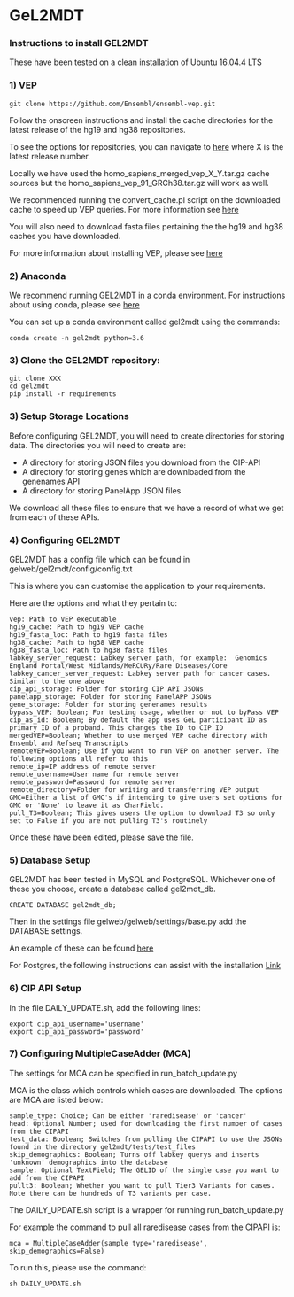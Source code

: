 # GeL2MDT #

### Instructions to install GEL2MDT

These have been tested on a clean installation of Ubuntu 16.04.4 LTS

### 1) VEP


    git clone https://github.com/Ensembl/ensembl-vep.git

Follow the onscreen instructions and install the cache directories for the latest release of the hg19 and hg38 repositories. 

To see the options for repositories, you can navigate to [here](ftp://ftp.ensembl.org/pub/release-X/variation/VEP/) where X is the latest release number.

Locally we have used the homo_sapiens_merged_vep_X_Y.tar.gz cache sources but the homo_sapiens_vep_91_GRCh38.tar.gz will work as well. 

We recommended running the convert_cache.pl script on the downloaded cache to speed up VEP queries. For more information see [here](http://www.ensembl.org/info/docs/tools/vep/script/vep_cache.html#cache)

You will also need to download fasta files pertaining the the hg19 and hg38 caches you have downloaded. 

For more information about installing VEP, please see [here](http://www.ensembl.org/info/docs/tools/vep/script/vep_download.html)

### 2) Anaconda

We recommend running GEL2MDT in a conda environment. For instructions about using conda, please see [here](https://docs.anaconda.com/anaconda/install/)

You can set up a conda environment called gel2mdt using the commands: 
    
    conda create -n gel2mdt python=3.6
    
### 3) Clone the GEL2MDT repository:
    
    
    git clone XXX
    cd gel2mdt
    pip install -r requirements
        
### 3) Setup Storage Locations

Before configuring GEL2MDT, you will need to create directories for storing data. The directories you will need to create are:

- A directory for storing JSON files you download from the CIP-API
- A directory for storing genes which are downloaded from the genenames API
- A directory for storing PanelApp JSON files

We download all these files to ensure that we have a record of what we get from each of these APIs. 

### 4) Configuring GEL2MDT

GEL2MDT has a config file which can be found in gelweb/gel2mdt/config/config.txt

This is where you can customise the application to your requirements. 

Here are the options and what they pertain to:

    vep: Path to VEP executable
    hg19_cache: Path to hg19 VEP cache
    hg19_fasta_loc: Path to hg19 fasta files
    hg38_cache: Path to hg38 VEP cache
    hg38_fasta_loc: Path to hg38 fasta files
    labkey_server_request: Labkey server path, for example:  Genomics England Portal/West Midlands/MeRCURy/Rare Diseases/Core
    labkey_cancer_server_request: Labkey server path for cancer cases. Similar to the one above
    cip_api_storage: Folder for storing CIP API JSONs
    panelapp_storage: Folder for storing PanelAPP JSONs
    gene_storage: Folder for storing genenames results
    bypass_VEP: Boolean; For testing usage, whether or not to byPass VEP
    cip_as_id: Boolean; By default the app uses GeL participant ID as primary ID of a proband. This changes the ID to CIP ID
    mergedVEP=Boolean; Whether to use merged VEP cache directory with Ensembl and Refseq Transcripts
    remoteVEP=Boolean; Use if you want to run VEP on another server. The following options all refer to this
    remote_ip=IP address of remote server
    remote_username=User name for remote server
    remote_password=Password for remote server
    remote_directory=Folder for writing and transferring VEP output
    GMC=Either a list of GMC's if intending to give users set options for GMC or 'None' to leave it as CharField. 
    pull_T3=Boolean; This gives users the option to download T3 so only set to False if you are not pulling T3's routinely

Once these have been edited, please save the file. 

### 5) Database Setup

GEL2MDT has been tested in MySQL and PostgreSQL. Whichever one of these you choose, create a database called gel2mdt_db.

    CREATE DATABASE gel2mdt_db;
    
Then in the settings file gelweb/gelweb/settings/base.py add the DATABASE settings. 

An example of these can be found [here](https://docs.djangoproject.com/en/2.0/ref/settings/#databases)

For Postgres, the following instructions can assist with the installation [Link](https://www.digitalocean.com/community/tutorials/how-to-use-postgresql-with-your-django-application-on-ubuntu-14-04)

### 6) CIP API Setup

In the file DAILY_UPDATE.sh, add the following lines:

    export cip_api_username='username'
    export cip_api_password='password'
    
### 7) Configuring MultipleCaseAdder (MCA)

The settings for MCA can be specified in run_batch_update.py

MCA is the class which controls which cases are downloaded. The options are MCA are listed below:

    sample_type: Choice; Can be either 'raredisease' or 'cancer'
    head: Optional Number; used for downloading the first number of cases from the CIPAPI 
    test_data: Boolean; Switches from polling the CIPAPI to use the JSONs found in the directory gel2mdt/tests/test_files
    skip_demographics: Boolean; Turns off labkey querys and inserts 'unknown' demographics into the database
    sample: Optional TextField; The GELID of the single case you want to add from the CIPAPI
    pullt3: Boolean; Whether you want to pull Tier3 Variants for cases. Note there can be hundreds of T3 variants per case. 
    
    
The DAILY_UPDATE.sh script is a wrapper for running run_batch_update.py

For example the command to pull all raredisease cases from the CIPAPI is: 
    
    mca = MultipleCaseAdder(sample_type='raredisease', skip_demographics=False)

To run this, please use the command:

    sh DAILY_UPDATE.sh

